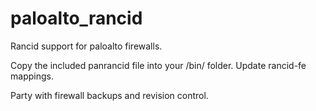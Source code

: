 # paloalto_rancid
Rancid support for paloalto firewalls.

Copy the included panrancid file into your /bin/ folder.
Update rancid-fe mappings.

Party with firewall backups and revision control.
